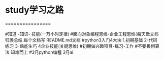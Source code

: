 # study学习之路
================

#知道  -知识- 技能(一万小时定律)
#面向对象编程思维-企业工程思维(每天做文档归类总结,每个文档写    README.md文档
#python3入门4大块:1,初期基础   2-代码练习 3-熟能生巧 4企业技能(关键思维)
#初期做兴趣项目-练习-工作
#不要畏惧算法 知难而上 
#3月python编程 3月ai

